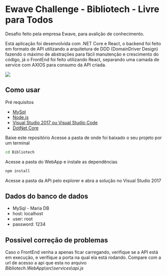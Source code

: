 # Ewave Challenge - Bibliotech - Livre para Todos

Desafio feito pela empresa Ewave, para avalição de conhecimento.

Está aplicação foi desenvolvida com .NET Core e React, o backend foi feito em formato de API utilizando a arquitetura de DDD (DomainDriver Design) fazendo o máximo de abstrações para fácil manutenção e crescimento do código, já o FrontEnd foi feito utilizando React, separando uma camada de service com AXIOS para consumo da API criada.

![](app.gif)

## Como usar

Pré requisitos

- [MySql](https://mariadb.org/)
- [Node.js](https://nodejs.org/en/)
- [Visual Studio 2017 ou Visual Studio Code](https://visualstudio.microsoft.com/)
- [DotNet Core](https://dotnet.microsoft.com/download)

Baixe este repositório
Acesse a pasta de onde foi baixado o seu projeto por um terminal

```bash
cd Bibliotech
```

Acesse a pasta do WebApp e instale as dependências

```bash
npm install
```

Acesse a pasta da API pelo explorer e abra a solução no Visual Studio 2017

## Dados do banco de dados

- MySql - Maria DB
- host: localhost
- user: root
- password: 1234

## Possivel correção de problemas

Caso o FrontEnd venha a apenas ficar carregando, verifique se a API está em execução, e verifique a porta na qual ela está rodando.
Compare com a url de acesso a api que esta no arquivo _Bibliotech.WebApp\src\services\api.js_
